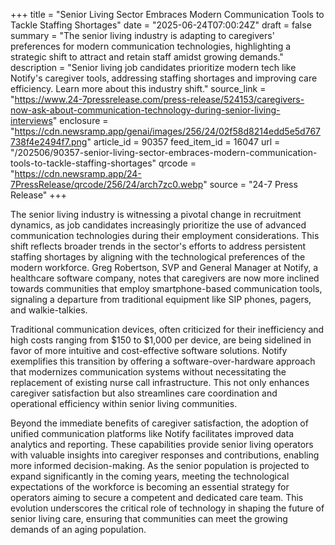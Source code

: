 +++
title = "Senior Living Sector Embraces Modern Communication Tools to Tackle Staffing Shortages"
date = "2025-06-24T07:00:24Z"
draft = false
summary = "The senior living industry is adapting to caregivers' preferences for modern communication technologies, highlighting a strategic shift to attract and retain staff amidst growing demands."
description = "Senior living job candidates prioritize modern tech like Notify's caregiver tools, addressing staffing shortages and improving care efficiency. Learn more about this industry shift."
source_link = "https://www.24-7pressrelease.com/press-release/524153/caregivers-now-ask-about-communication-technology-during-senior-living-interviews"
enclosure = "https://cdn.newsramp.app/genai/images/256/24/02f58d8214edd5e5d767738f4e2494f7.png"
article_id = 90357
feed_item_id = 16047
url = "/202506/90357-senior-living-sector-embraces-modern-communication-tools-to-tackle-staffing-shortages"
qrcode = "https://cdn.newsramp.app/24-7PressRelease/qrcode/256/24/arch7zc0.webp"
source = "24-7 Press Release"
+++

<p>The senior living industry is witnessing a pivotal change in recruitment dynamics, as job candidates increasingly prioritize the use of advanced communication technologies during their employment considerations. This shift reflects broader trends in the sector's efforts to address persistent staffing shortages by aligning with the technological preferences of the modern workforce. Greg Robertson, SVP and General Manager at Notify, a healthcare software company, notes that caregivers are now more inclined towards communities that employ smartphone-based communication tools, signaling a departure from traditional equipment like SIP phones, pagers, and walkie-talkies.</p><p>Traditional communication devices, often criticized for their inefficiency and high costs ranging from $150 to $1,000 per device, are being sidelined in favor of more intuitive and cost-effective software solutions. Notify exemplifies this transition by offering a software-over-hardware approach that modernizes communication systems without necessitating the replacement of existing nurse call infrastructure. This not only enhances caregiver satisfaction but also streamlines care coordination and operational efficiency within senior living communities.</p><p>Beyond the immediate benefits of caregiver satisfaction, the adoption of unified communication platforms like Notify facilitates improved data analytics and reporting. These capabilities provide senior living operators with valuable insights into caregiver responses and contributions, enabling more informed decision-making. As the senior population is projected to expand significantly in the coming years, meeting the technological expectations of the workforce is becoming an essential strategy for operators aiming to secure a competent and dedicated care team. This evolution underscores the critical role of technology in shaping the future of senior living care, ensuring that communities can meet the growing demands of an aging population.</p>